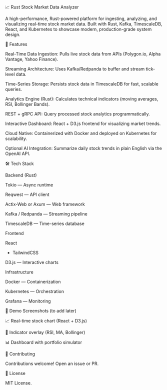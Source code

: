 📈 Rust Stock Market Data Analyzer

A high-performance, Rust-powered platform for ingesting, analyzing, and visualizing real-time stock market data.
Built with Rust, Kafka, TimescaleDB, React, and Kubernetes to showcase modern, production-grade system design.

🚀 Features

Real-Time Data Ingestion: Pulls live stock data from APIs (Polygon.io, Alpha Vantage, Yahoo Finance).

Streaming Architecture: Uses Kafka/Redpanda to buffer and stream tick-level data.

Time-Series Storage: Persists stock data in TimescaleDB for fast, scalable queries.

Analytics Engine (Rust): Calculates technical indicators (moving averages, RSI, Bollinger Bands).

REST + gRPC API: Query processed stock analytics programmatically.

Interactive Dashboard: React + D3.js frontend for visualizing market trends.

Cloud Native: Containerized with Docker and deployed on Kubernetes for scalability.

Optional AI Integration: Summarize daily stock trends in plain English via the OpenAI API.

🛠️ Tech Stack

Backend (Rust)

Tokio
 — Async runtime

Reqwest
 — API client

Actix-Web
 or Axum
 — Web framework

Kafka / Redpanda
 — Streaming pipeline

TimescaleDB
 — Time-series database

Frontend

React
 + TailwindCSS

D3.js
 — Interactive charts

Infrastructure

Docker
 — Containerization

Kubernetes
 — Orchestration

Grafana
 — Monitoring



📌 Demo Screenshots (to add later)

📈 Real-time stock chart (React + D3.js)

🧮 Indicator overlay (RSI, MA, Bollinger)

📊 Dashboard with portfolio simulator

🤝 Contributing

Contributions welcome! Open an issue or PR.

📜 License

MIT License.
